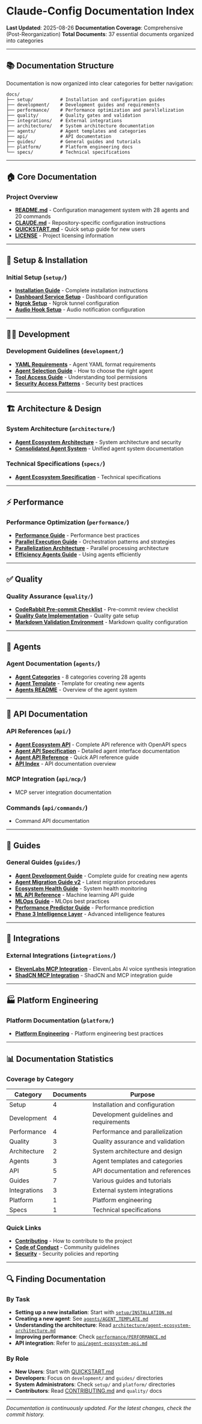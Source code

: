 # Claude-Config Documentation Index

**Last Updated**: 2025-08-26
**Documentation Coverage**: Comprehensive (Post-Reorganization)
**Total Documents**: 37 essential documents organized into categories

---

## 📚 Documentation Structure

Documentation is now organized into clear categories for better navigation:

```text
docs/
├── setup/          # Installation and configuration guides
├── development/    # Development guides and requirements
├── performance/    # Performance optimization and parallelization
├── quality/        # Quality gates and validation
├── integrations/   # External integrations
├── architecture/   # System architecture documentation
├── agents/         # Agent templates and categories
├── api/            # API documentation
├── guides/         # General guides and tutorials
├── platform/       # Platform engineering docs
└── specs/          # Technical specifications
```

---

## 🏠 Core Documentation

### Project Overview

- **[README.md](../README.md)** - Configuration management system with 28 agents and 20 commands
- **[CLAUDE.md](../CLAUDE.md)** - Repository-specific configuration instructions
- **[QUICKSTART.md](../QUICKSTART.md)** - Quick setup guide for new users
- **[LICENSE](../LICENSE)** - Project licensing information

---

## 🚀 Setup & Installation

### Initial Setup (`setup/`)

- **[Installation Guide](setup/INSTALLATION.md)** - Complete installation instructions
- **[Dashboard Service Setup](setup/DASHBOARD_SERVICE_SETUP.md)** - Dashboard configuration
- **[Ngrok Setup](setup/NGROK_SETUP.md)** - Ngrok tunnel configuration
- **[Audio Hook Setup](setup/AUDIO_HOOK_README.md)** - Audio notification configuration

---

## 👩‍💻 Development

### Development Guidelines (`development/`)

- **[YAML Requirements](development/YAML_REQUIREMENTS.md)** - Agent YAML format requirements
- **[Agent Selection Guide](development/AGENT_SELECTION_GUIDE.md)** - How to choose the right agent
- **[Tool Access Guide](development/TOOL_ACCESS_GUIDE.md)** - Understanding tool permissions
- **[Security Access Patterns](development/SECURITY_ACCESS_PATTERNS.md)** - Security best practices

---

## 🏗️ Architecture & Design

### System Architecture (`architecture/`)

- **[Agent Ecosystem Architecture](architecture/agent-ecosystem-architecture.md)** - System architecture and security
- **[Consolidated Agent System](architecture/CONSOLIDATED_AGENT_SYSTEM.md)** - Unified agent system documentation

### Technical Specifications (`specs/`)

- **[Agent Ecosystem Specification](specs/agent-ecosystem-spec.md)** - Technical specifications

---

## ⚡ Performance

### Performance Optimization (`performance/`)

- **[Performance Guide](performance/PERFORMANCE.md)** - Performance best practices
- **[Parallel Execution Guide](performance/PARALLEL_EXECUTION_GUIDE.md)** - Orchestration patterns and strategies
- **[Parallelization Architecture](performance/PARALLELIZATION_ARCHITECTURE.md)** - Parallel processing architecture
- **[Efficiency Agents Guide](performance/EFFICIENCY_AGENTS_GUIDE.md)** - Using agents efficiently

---

## ✅ Quality

### Quality Assurance (`quality/`)

- **[CodeRabbit Pre-commit Checklist](quality/CODERABBIT_PRECOMMIT_CHECKLIST.md)** - Pre-commit review checklist
- **[Quality Gate Implementation](quality/QUALITY_GATE_IMPLEMENTATION.md)** - Quality gate setup
- **[Markdown Validation Environment](quality/MARKDOWN_VALIDATION_ENVIRONMENT.md)** - Markdown quality configuration

---

## 🤖 Agents

### Agent Documentation (`agents/`)

- **[Agent Categories](agents/AGENT_CATEGORIES.md)** - 8 categories covering 28 agents
- **[Agent Template](agents/AGENT_TEMPLATE.md)** - Template for creating new agents
- **[Agents README](agents/README.md)** - Overview of the agent system

---

## 🔌 API Documentation

### API References (`api/`)

- **[Agent Ecosystem API](api/agent-ecosystem-api.md)** - Complete API reference with OpenAPI specs
- **[Agent API Specification](api/agent-specification.md)** - Detailed agent interface documentation
- **[Agent API Reference](api/agent-api.md)** - Quick API reference guide
- **[API Index](api/index.md)** - API documentation overview

### MCP Integration (`api/mcp/`)

- MCP server integration documentation

### Commands (`api/commands/`)

- Command API documentation

---

## 📖 Guides

### General Guides (`guides/`)

- **[Agent Development Guide](guides/agent-development-guide.md)** - Complete guide for creating new agents
- **[Agent Migration Guide v2](guides/agent-migration-guide-v2.md)** - Latest migration procedures
- **[Ecosystem Health Guide](guides/ecosystem-health-guide.md)** - System health monitoring
- **[ML API Reference](guides/ml-api-reference.md)** - Machine learning API guide
- **[MLOps Guide](guides/mlops-guide.md)** - MLOps best practices
- **[Performance Predictor Guide](guides/performance-predictor-guide.md)** - Performance prediction
- **[Phase 3 Intelligence Layer](guides/phase3-intelligence-layer.md)** - Advanced intelligence features

---

## 🔧 Integrations

### External Integrations (`integrations/`)

- **[ElevenLabs MCP Integration](integrations/ELEVENLABS_MCP_INTEGRATION.md)** - ElevenLabs AI voice synthesis integration
- **[ShadCN MCP Integration](integrations/SHADCN_MCP_INTEGRATION.md)** - ShadCN and MCP integration guide

---

## 🏭 Platform Engineering

### Platform Documentation (`platform/`)

- **[Platform Engineering](platform/PLATFORM_ENGINEERING.md)** - Platform engineering best practices

---

## 📊 Documentation Statistics

### Coverage by Category

| Category | Documents | Purpose |
|----------|-----------|---------|
| Setup | 4 | Installation and configuration |
| Development | 4 | Development guidelines and requirements |
| Performance | 4 | Performance and parallelization |
| Quality | 3 | Quality assurance and validation |
| Architecture | 2 | System architecture and design |
| Agents | 3 | Agent templates and categories |
| API | 5 | API documentation and references |
| Guides | 7 | Various guides and tutorials |
| Integrations | 3 | External system integrations |
| Platform | 1 | Platform engineering |
| Specs | 1 | Technical specifications |

### Quick Links

- **[Contributing](../CONTRIBUTING.md)** - How to contribute to the project
- **[Code of Conduct](../CODE_OF_CONDUCT.md)** - Community guidelines
- **[Security](../SECURITY.md)** - Security policies and reporting

---

## 🔍 Finding Documentation

### By Task

- **Setting up a new installation**: Start with [`setup/INSTALLATION.md`](setup/INSTALLATION.md)
- **Creating a new agent**: See [`agents/AGENT_TEMPLATE.md`](agents/AGENT_TEMPLATE.md)
- **Understanding the architecture**: Read [`architecture/agent-ecosystem-architecture.md`](architecture/agent-ecosystem-architecture.md)
- **Improving performance**: Check [`performance/PERFORMANCE.md`](performance/PERFORMANCE.md)
- **API integration**: Refer to [`api/agent-ecosystem-api.md`](api/agent-ecosystem-api.md)

### By Role

- **New Users**: Start with [QUICKSTART.md](../QUICKSTART.md)
- **Developers**: Focus on `development/` and `guides/` directories
- **System Administrators**: Check `setup/` and `platform/` directories
- **Contributors**: Read [CONTRIBUTING.md](../CONTRIBUTING.md) and `quality/` docs

---

*Documentation is continuously updated. For the latest changes, check the commit history.*
